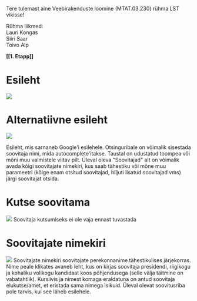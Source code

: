 Tere tulemast aine Veebirakenduste loomine (MTAT.03.230) rühma LST vikisse! 
  
Rühma liikmed:  
Lauri Kongas  
Siiri Saar  
Toivo Alp  

  
**[[1. Etapp]]**
# Esileht
![](https://poliitilinesoovitusleht.mybalsamiq.com/mockups/2774673.png?key=f72de9e4de0984edc24ab0a181c7c6a195ecf194)

# Alternatiivne esileht
![](https://poliitilinesoovitusleht.mybalsamiq.com/mockups/2775300.png?key=f72de9e4de0984edc24ab0a181c7c6a195ecf194)

Esileht, mis sarnaneb Google'i esilehele. Otsinguribale on võimalik sisestada soovitaja nimi, mida autocomplete'itakse. Taustal on udustatud toompea või mõni muu valmistele viitav pilt. Üleval oleva "Soovitajad" alt on võimalik avada kõigi soovitajate nimekiri, kus saab tähestiku või mõne muu parameetri (kõige enam otsitud soovitajad, hiljuti lisatud soovitajad vms) järgi soovitajat otsida. 

# Kutse soovitama
![](https://poliitilinesoovitusleht.mybalsamiq.com/mockups/2774692.png?key=f72de9e4de0984edc24ab0a181c7c6a195ecf194)
Soovitaja kutsumiseks ei ole vaja ennast tuvastada

# Soovitajate nimekiri
![](https://poliitilinesoovitusleht.mybalsamiq.com/mockups/2773468.png?key=f72de9e4de0984edc24ab0a181c7c6a195ecf194)
Soovitajate nimekiri soovitajate perekonnanime tähestikulises järjekorras. Nime peale klikates avaneb leht, kus on kirjas soovitaja presidendi, riigikogu ja kohaliku volikogu kandidaat koos põhjendusega (selle välja täitmine on vabatahtlik). Kursiivis ja nimest komaga eraldatuna on antud soovitaja elukutse/amet, et eristada sama nimega isikuid. Üleval olevat soovitusriba pole tarvis, kui see läheb esilehele. 